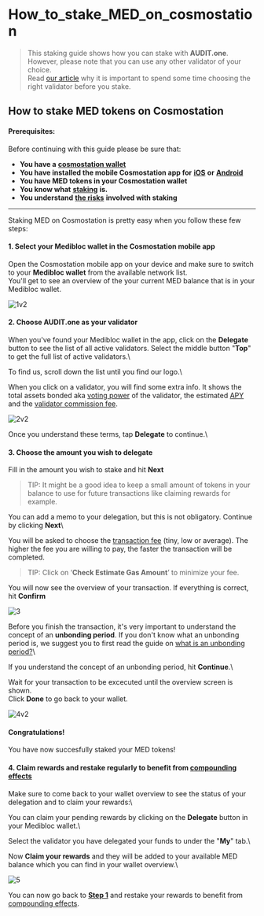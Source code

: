 # How\_to\_stake\_MED\_on\_cosmostation

> This staking guide shows how you can stake with **AUDIT.one**.\
> However, please note that you can use any other validator of your choice.\
> Read [our article](importance\_of\_choosing\_the\_right\_validator.md) why it is important to spend some time choosing the right validator before you stake.

## How to stake MED tokens on Cosmostation

#### Prerequisites:

Before continuing with this guide please be sure that:

* **You have a** [**cosmostation wallet**](how\_to\_create\_a\_cosmostation\_wallet.md)
* **You have installed the mobile Cosmostation app for** [**iOS**](https://apps.apple.com/app/cosmostation/id1459830339) **or** [**Android**](https://play.google.com/store/apps/details?id=wannabit.io.cosmostaion)
* **You have MED tokens in your Cosmostation wallet**
* **You know what** [**staking**](what\_is\_staking.md) **is.**
* **You understand** [**the risks**](risks\_of\_staking.md) **involved with staking**

***

Staking MED on Cosmostation is pretty easy when you follow these few steps:

#### 1. **Select your Medibloc wallet in the Cosmostation mobile app**

Open the Cosmostation mobile app on your device and make sure to switch to your **Medibloc wallet** from the available network list.\
You'll get to see an overview of the your current MED balance that is in your Medibloc wallet.

![1v2](https://user-images.githubusercontent.com/95366163/152378973-6220534d-4d48-418d-aab1-56b833706ac8.png)

#### 2. **Choose AUDIT.one as your validator**

When you've found your Medibloc wallet in the app, click on the **Delegate** button to see the list of all active validators. Select the middle button "**Top**" to get the full list of active validators.\


To find us, scroll down the list until you find our logo.\


When you click on a validator, you will find some extra info. It shows the total assets bonded aka [voting power](voting\_power.md) of the validator, the estimated [APY](apy.md) and the [validator commission fee](validator\_fee.md).

![2v2](https://user-images.githubusercontent.com/95366163/152378929-7f989d86-ae35-481b-8af8-9e609fc81a56.png)

Once you understand these terms, tap **Delegate** to continue.\


#### 3. **Choose the amount you wish to delegate**

Fill in the amount you wish to stake and hit **Next**

> TIP: It might be a good idea to keep a small amount of tokens in your balance to use for future transactions like claiming rewards for example.

You can add a memo to your delegation, but this is not obligatory. Continue by clicking **Next**\


You will be asked to choose the [transaction fee](transaction\_fees.md) (tiny, low or average). The higher the fee you are willing to pay, the faster the transaction will be completed.

> TIP: Click on ‘**Check Estimate Gas Amount**’ to minimize your fee.

You will now see the overview of your transaction. If everything is correct, hit **Confirm**

![3](https://user-images.githubusercontent.com/95366163/153613236-0feb7eb1-84fd-4aa2-8beb-4f007705360c.png)

Before you finish the transaction, it's very important to understand the concept of an **unbonding period**. If you don't know what an unbonding period is, we suggest you to first read the guide on [what is an unbonding period?](unbonding\_period.md)\


If you understand the concept of an unbonding period, hit **Continue**.\


Wait for your transaction to be excecuted until the overview screen is shown.\
Click **Done** to go back to your wallet.

![4v2](https://user-images.githubusercontent.com/95366163/152379241-bba62854-4f55-4968-9d90-107d00d7540d.png)

#### **Congratulations!**

You have now succesfully staked your MED tokens!

#### 4. **Claim rewards and restake regularly to benefit from** [**compounding effects**](compounding\_interest.md)

Make sure to come back to your wallet overview to see the status of your delegation and to claim your rewards:\


You can claim your pending rewards by clicking on the **Delegate** button in your Medibloc wallet.\


Select the validator you have delegated your funds to under the "**My**" tab.\


Now **Claim your rewards** and they will be added to your available MED balance which you can find in your wallet overview.\


![5](https://user-images.githubusercontent.com/95366163/153616610-a32988b0-5d14-4b63-a477-607221dac753.png)

You can now go back to [**Step 1**](how\_to\_stake\_med\_on\_cosmostation.md#step1) and restake your rewards to benefit from [compounding effects](compounding\_interest.md).
